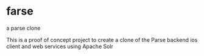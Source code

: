 farse
=====

a parse clone

This is a proof of concept project to create a clone of the Parse backend ios client and web services using Apache Solr 
